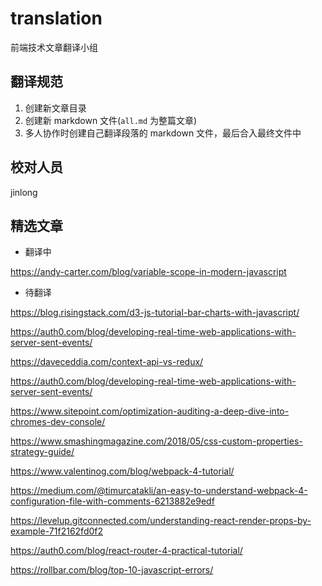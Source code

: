 # translation
前端技术文章翻译小组

## 翻译规范

1. 创建新文章目录
1. 创建新 markdown 文件(```all.md``` 为整篇文章)
1. 多人协作时创建自己翻译段落的 markdown 文件，最后合入最终文件中

## 校对人员

jinlong

## 精选文章

- 翻译中

https://andy-carter.com/blog/variable-scope-in-modern-javascript

- 待翻译

https://blog.risingstack.com/d3-js-tutorial-bar-charts-with-javascript/

https://auth0.com/blog/developing-real-time-web-applications-with-server-sent-events/

https://daveceddia.com/context-api-vs-redux/

https://auth0.com/blog/developing-real-time-web-applications-with-server-sent-events/

https://www.sitepoint.com/optimization-auditing-a-deep-dive-into-chromes-dev-console/

https://www.smashingmagazine.com/2018/05/css-custom-properties-strategy-guide/

https://www.valentinog.com/blog/webpack-4-tutorial/

https://medium.com/@timurcatakli/an-easy-to-understand-webpack-4-configuration-file-with-comments-6213882e9edf

https://levelup.gitconnected.com/understanding-react-render-props-by-example-71f2162fd0f2

https://auth0.com/blog/react-router-4-practical-tutorial/

https://rollbar.com/blog/top-10-javascript-errors/
